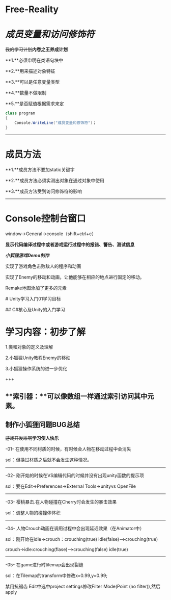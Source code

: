 # Free-Reality
# *成员变量和访问修饰符*

~~我的学习计划~~**内卷之王养成计划**

**1.**必须申明在类语句块中

**2.**用来描述对象特征

**3.**可以是任意变量类型

**4.**数量不做限制

**5.**是否赋值根据需求来定

```c#
class program
{
    Console.WriteLine("成员变量和修饰符")；   
}  
```

***

# **成员方法**

**1.**成员方法不要加static关键字

**2.**成员方法必须实测出对象在通过对象中使用

**3.**成员方法受到访问修饰符的影响

***



# **Console控制台窗口**

window->General->console（shift+ctrl+c）

**显示代码编译过程中或者游戏运行过程中的报错、警告、测试信息**

***小狐狸游戏Demo制作***

实现了游戏角色击败敌人的程序和动画

实现了Enemy的移动和动画，让他能够在相应的地点进行固定的移动。

Remake地图添加了更多的元素



﻿﻿# Unity学习入门01学习目标

﻿﻿## C#核心及Unity的入门学习


# 学习内容：初步了解

1.类和对象的定义及理解



2.小狐狸Unity教程Enemy的移动



3.小狐狸操作系统的进一步优化





+++

## **索引器：**可以像数组一样通过索引访问其中元素。



## **制作小狐狸问题BUG总结**

~~游戏开发难啊~~**学习使人快乐**

-01-   在使用不同材质的时候，有时候会人物在移动过程中会消失

sol：但换过材质之后就不会发生这种情况。

---



-02-  刚开始的时候在VS编辑代码的时候并没有出现unity函数的提示项

sol：要在Edit->Preferences->External Tools->unityvs OpenFile

---



-03-  樱桃暴击.在人物碰撞在Cherry时会发生的暴击效果

sol：调整人物的碰撞体体积

---

-04-  人物Crouch动画在调用过程中会出现延迟效果（在Animator中）

sol：刚开始在idle->crouch：crouching(true)  idle(false)—>crouching(true)  

crouch->idle:crouching(flase)—>crouching(false)  idle(true)

---

-05-  在game进行时tilemap会出现裂缝

sol：在Tilemap的transform中修改x=0.99,y=0.99;

禁用抗锯齿     Edit中选中project settings修改Filter Mode(Point (no filter)),然后apply
